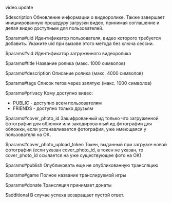 video.update

$description
Обновление информации о видеоролике. Также завершает инициированную процедуру загрузки видео, принимая соглашение и делая видео доступным для пользователей.

$params#uid
Идентификатор пользователя, видео которого требуется добавить. Укажите uid при вызове этого метода без ключа сессии.

$params#vid
Идентификатор загруженного видеоролика

$params#title
Название ролика (макс. 1000 символов)

$params#description
Описание ролика (макс. 4000 символов)

$params#tags
Список тегов через запятую (макс. 1000 символов)

$params#privacy
Кому доступно видео: 

* PUBLIC - доступно всем пользователям
* FRIENDS - доступно только друзьям

$params#cover_photo_id
Зашифрованный ид только что загруженной фотографии для обложки или закодированный ид фотографии для обложки, если устанавливается фотография, уже имеющаяся у пользователя на ОК.

$params#cover_photo_upload_token
Токен, выданный при загрузке новой фотографии (если указан cover_photo_id, а токен не указан, то cover_photo_id ссылается на уже существующее фото на ОК)

$params#publish
Опубликовать еще не опубликованную трансляцию

$params#game
Полное название транслируемой игры

$params#donate
Трансляция принимает донаты

$additional
В случае успеха возвращает пустой ответ.